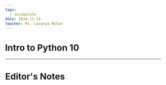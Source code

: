 ```yaml
---
tags:
  - incomplete
date: 2024-11-14
teacher: Ms. Lavanya Mohan
---
```

# Intro to Python 10


----------------------------------------------------------------
# Editor's Notes